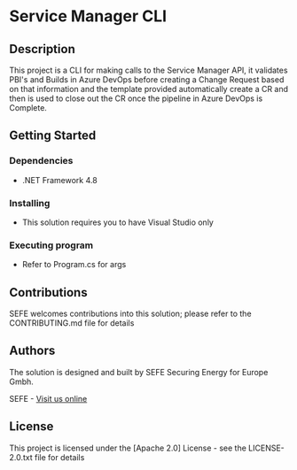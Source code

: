 # Service Manager CLI
## Description
This project is a CLI for making calls to the Service Manager API, it validates PBI's and Builds in Azure DevOps before creating a Change Request based on that information and the template provided automatically create a CR and then is used to close out the CR once the pipeline in Azure DevOps is Complete.

## Getting Started

### Dependencies

* .NET Framework 4.8 

### Installing

* This solution requires you to have Visual Studio only

### Executing program

* Refer to Program.cs for args

## Contributions

SEFE welcomes contributions into this solution; please refer to the CONTRIBUTING.md file for details

## Authors

The solution is designed and built by SEFE Securing Energy for Europe Gmbh.

SEFE - [Visit us online](https://www.sefe.eu/)

## License

This project is licensed under the [Apache 2.0] License - see the LICENSE-2.0.txt file for details